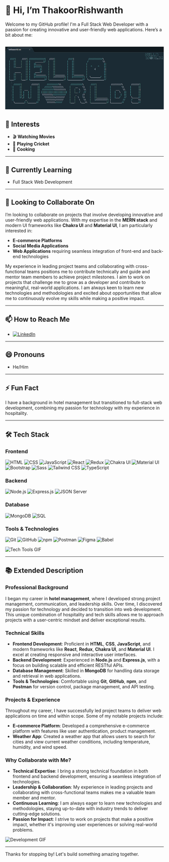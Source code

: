 # 👋 Hi, I’m ThakoorRishwanth

Welcome to my GitHub profile! I'm a Full Stack Web Developer with a passion for creating innovative and user-friendly web applications. Here’s a bit about me:

![Collaboration GIF](https://raw.githubusercontent.com/michieriffic/say-hello-world/master/HelloWorld.png)
---

## 👀 Interests
- 🎬 **Watching Movies**
- 🏏 **Playing Cricket**
- 🍳 **Cooking**

---

## 🌱 Currently Learning
- Full Stack Web Development

---

## 💞️ Looking to Collaborate On

I’m looking to collaborate on projects that involve developing innovative and user-friendly web applications. With my expertise in the **MERN stack** and modern UI frameworks like **Chakra UI** and **Material UI**, I am particularly interested in:

- **E-commerce Platforms**
- **Social Media Applications**
- **Web Applications** requiring seamless integration of front-end and back-end technologies

My experience in leading project teams and collaborating with cross-functional teams positions me to contribute technically and guide and mentor team members to achieve project milestones. I aim to work on projects that challenge me to grow as a developer and contribute to meaningful, real-world applications. I am always keen to learn new technologies and methodologies and excited about opportunities that allow me to continuously evolve my skills while making a positive impact.


---

## 📫 How to Reach Me
- [![LinkedIn](https://img.shields.io/badge/LinkedIn-Rishwanth%20Thakoor-blue)](https://www.linkedin.com/in/rishwanth-thakoor/)

---

## 😄 Pronouns
- He/Him

---

## ⚡ Fun Fact
I have a background in hotel management but transitioned to full-stack web development, combining my passion for technology with my experience in hospitality.

---

## 🛠️ Tech Stack

### Frontend
![HTML](https://img.shields.io/badge/HTML5-E34F26?style=for-the-badge&logo=html5&logoColor=white)
![CSS](https://img.shields.io/badge/CSS3-1572B6?style=for-the-badge&logo=css3&logoColor=white)
![JavaScript](https://img.shields.io/badge/JavaScript-F7DF1E?style=for-the-badge&logo=javascript&logoColor=black)
![React](https://img.shields.io/badge/React-61DAFB?style=for-the-badge&logo=react&logoColor=black)
![Redux](https://img.shields.io/badge/Redux-764ABC?style=for-the-badge&logo=redux&logoColor=white)
![Chakra UI](https://img.shields.io/badge/Chakra--UI-319795?style=for-the-badge&logo=chakra-ui&logoColor=white)
![Material UI](https://img.shields.io/badge/Material--UI-0081CB?style=for-the-badge&logo=material-ui&logoColor=white)
![Bootstrap](https://img.shields.io/badge/Bootstrap-563D7C?style=for-the-badge&logo=bootstrap&logoColor=white)
![Sass](https://img.shields.io/badge/Sass-CC6699?style=for-the-badge&logo=sass&logoColor=white)
![Tailwind CSS](https://img.shields.io/badge/Tailwind_CSS-38B2AC?style=for-the-badge&logo=tailwind-css&logoColor=white)
![TypeScript](https://img.shields.io/badge/TypeScript-007ACC?style=for-the-badge&logo=typescript&logoColor=white)

### Backend
![Node.js](https://img.shields.io/badge/Node.js-339933?style=for-the-badge&logo=node.js&logoColor=white)
![Express.js](https://img.shields.io/badge/Express.js-000000?style=for-the-badge&logo=express&logoColor=white)
![JSON Server](https://img.shields.io/badge/JSON_Server-000000?style=for-the-badge&logo=json&logoColor=white)

### Database
![MongoDB](https://img.shields.io/badge/MongoDB-47A248?style=for-the-badge&logo=mongodb&logoColor=white)
![SQL](https://img.shields.io/badge/SQL-4479A1?style=for-the-badge&logo=sql&logoColor=white)

### Tools & Technologies
![Git](https://img.shields.io/badge/Git-F05032?style=for-the-badge&logo=git&logoColor=white)
![GitHub](https://img.shields.io/badge/GitHub-181717?style=for-the-badge&logo=github&logoColor=white)
![npm](https://img.shields.io/badge/npm-CB3837?style=for-the-badge&logo=npm&logoColor=white)
![Postman](https://img.shields.io/badge/Postman-FF6C37?style=for-the-badge&logo=postman&logoColor=white)
![Figma](https://img.shields.io/badge/Figma-F24E1E?style=for-the-badge&logo=figma&logoColor=white)
![Babel](https://img.shields.io/badge/Babel-F9DC3E?style=for-the-badge&logo=babel&logoColor=black)

![Tech Tools GIF](https://miro.medium.com/v2/resize:fit:1400/1*yw0TnheAGN-LPneDaTlaxw.gif)

---

## 📚 Extended Description

### Professional Background
I began my career in **hotel management**, where I developed strong project management, communication, and leadership skills. Over time, I discovered my passion for technology and decided to transition into web development. This unique combination of hospitality and tech skills allows me to approach projects with a user-centric mindset and deliver exceptional results.

### Technical Skills
- **Frontend Development**: Proficient in **HTML**, **CSS**, **JavaScript**, and modern frameworks like **React**, **Redux**, **Chakra UI**, and **Material UI**. I excel at creating responsive and interactive user interfaces.
- **Backend Development**: Experienced in **Node.js** and **Express.js**, with a focus on building scalable and efficient RESTful APIs.
- **Database Management**: Skilled in **MongoDB** for handling data storage and retrieval in web applications.
- **Tools & Technologies**: Comfortable using **Git**, **GitHub**, **npm**, and **Postman** for version control, package management, and API testing.

### Projects & Experience
Throughout my career, I have successfully led project teams to deliver web applications on time and within scope. Some of my notable projects include:
- **E-commerce Platform**: Developed a comprehensive e-commerce platform with features like user authentication, product management.
- **Weather App**: Created a weather app that allows users to search for cities and view current weather conditions, including temperature, humidity, and wind speed.

### Why Collaborate with Me?
- **Technical Expertise**: I bring a strong technical foundation in both frontend and backend development, ensuring a seamless integration of technologies.
- **Leadership & Collaboration**: My experience in leading projects and collaborating with cross-functional teams makes me a valuable team member and mentor.
- **Continuous Learning**: I am always eager to learn new technologies and methodologies, staying up-to-date with industry trends to deliver cutting-edge solutions.
- **Passion for Impact**: I strive to work on projects that make a positive impact, whether it's improving user experiences or solving real-world problems.

![Development GIF](https://media.giphy.com/media/fwbZnTftCXVocKzfxR/giphy.gif)

---

Thanks for stopping by! Let's build something amazing together.
